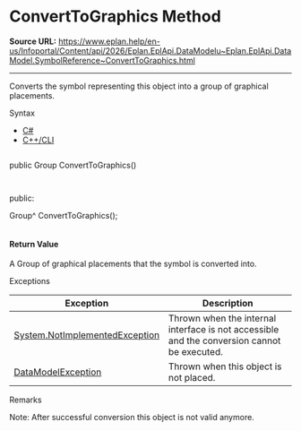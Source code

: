 # ConvertToGraphics Method

**Source URL:** https://www.eplan.help/en-us/Infoportal/Content/api/2026/Eplan.EplApi.DataModelu~Eplan.EplApi.DataModel.SymbolReference~ConvertToGraphics.html

---

Converts the symbol representing this object into a group of graphical placements.

Syntax

- [C#](#i-syntax-CS)
- [C++/CLI](#i-syntax-CPP2005)

```
```
public Group ConvertToGraphics()
```
```

```
```
public:

Group^ ConvertToGraphics();
```
```

#### Return Value

A Group of graphical placements that the symbol is converted into.

Exceptions

| Exception | Description |
| --- | --- |
| [System.NotImplementedException](#) | Thrown when the internal interface is not accessible and the conversion cannot be executed. |
| [DataModelException](Eplan.EplApi.DataModelu~Eplan.EplApi.DataModel.DataModelException.html) | Thrown when this object is not placed. |

Remarks

Note: After successful conversion this object is not valid anymore.
